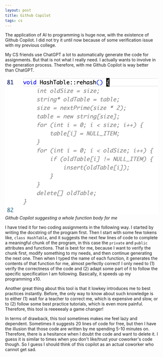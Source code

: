 ```yaml
---
layout: post
title: Github Copilot
tags: cs
---
```


The application of AI to programming is huge now, with the existence of Github Copilot. I did not try it until now because of some verification issue with my previous college.

My CS friends use ChatGPT a lot to automatically generate the code for assignments. But that is not what I really need. I actually wants to involve in the generation process. Therefore, with me Github Copilot is way better than ChatGPT. 

![Github Copilot suggesting a whole function body for me](/assets/github-copilot.png)
*Github Copilot suggesting a whole function body for me*

I have tried it for two coding assignments in the following way. I started by writing the docstring of the program first. Then I start with some few tokens like, `class HashTable`, and it suggests the next few lines of code to complete a meaningful chunk of the program, in this case the `private` and `public` attributes and functions. That is best for me, because I want to verify the chunk first, modify something to my needs, and then continue generating the next one. Then when I typed the name of each function, it generates the contents of that function for me, almost perfectly correct! I only need to (1) verify the correctness of the code and (2) adapt some part of it to follow the specific specification I am following. Basically, it speeds up my programming x10.

Another great thing about this tool is that it lowkey introduces me to best practices instantly. Before, the only way to know about such knowledge is to either (1) wait for a teacher to correct me, which is expensive and slow, or to (2) follow some best practice tutorials, which is even more painful. Therefore, this tool is reeeeealy a game changer!

In terms of drawback, this tool sometimes makes me feel lazy and dependent. Sometimes it suggests 20 lines of code for free, but then I have the illusion that those code are written by me spending 5-10 minutes on. Therefore, there is a hesitance when I doubt the code and want to delete it. I guess it is similar to times when you don't like/trust your coworker's code though. So I guess I should think of this copilot as an actual coworker who cannot get sad.

